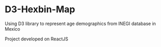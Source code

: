 # D3-Hexbin-Map

Using D3 library to represent age demographics from INEGI database in  Mexico

Project developed on ReactJS
